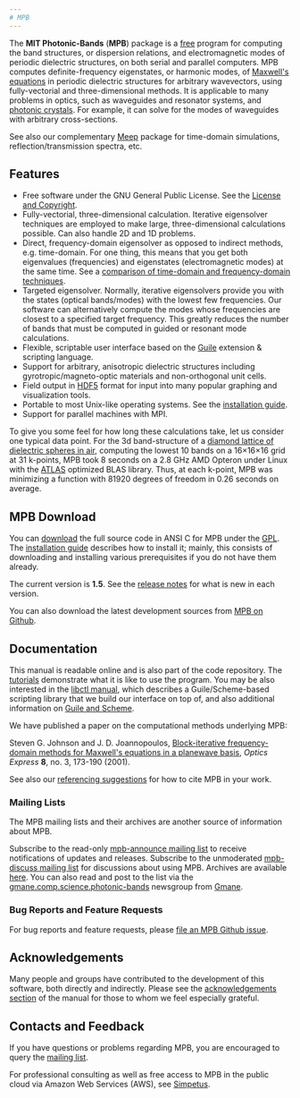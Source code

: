 ```yaml
---
# MPB
---
```


The **MIT Photonic-Bands** (**MPB**) package is a [free](http://www.gnu.org/philosophy/free-sw.en.html) program for computing the band structures, or dispersion relations, and electromagnetic modes of periodic dielectric structures, on both serial and parallel computers. MPB computes definite-frequency eigenstates, or harmonic modes, of [Maxwell's equations](https://en.wikipedia.org/wiki/Maxwell%27s_equations) in periodic dielectric structures for arbitrary wavevectors, using fully-vectorial and three-dimensional methods. It is applicable to many problems in optics, such as waveguides and resonator systems, and [photonic crystals](http://ab-initio.mit.edu/book). For example, it can solve for the modes of waveguides with arbitrary cross-sections.

See also our complementary [Meep](http://meep.readthedocs.io/en/latest/Meep/) package for time-domain simulations, reflection/transmission spectra, etc.

Features
--------

-   Free software under the GNU General Public License. See the [License and Copyright](License_and_Copyright.md).
-   Fully-vectorial, three-dimensional calculation. Iterative eigensolver techniques are employed to make large, three-dimensional calculations possible. Can also handle 2D and 1D problems.
-   Direct, frequency-domain eigensolver as opposed to indirect methods, e.g. time-domain. For one thing, this means that you get both eigenvalues (frequencies) and eigenstates (electromagnetic modes) at the same time. See a [comparison of time-domain and frequency-domain techniques](Introduction.md#frequency-domain-vs-time-domain).
-   Targeted eigensolver. Normally, iterative eigensolvers provide you with the states (optical bands/modes) with the lowest few frequencies. Our software can alternatively compute the modes whose frequencies are closest to a specified target frequency. This greatly reduces the number of bands that must be computed in guided or resonant mode calculations.
-   Flexible, scriptable user interface based on the [Guile](http://www.gnu.org/software/guile/) extension & scripting language.
-   Support for arbitrary, anisotropic dielectric structures including gyrotropic/magneto-optic materials and non-orthogonal unit cells.
-   Field output in [HDF5](https://support.hdfgroup.org/HDF5/) format for input into many popular graphing and visualization tools.
-   Portable to most Unix-like operating systems. See the [installation guide](Installation.md).
-   Support for parallel machines with MPI.

To give you some feel for how long these calculations take, let us consider one typical data point. For the 3d band-structure of a [diamond lattice of dielectric spheres in air](Data_Analysis_Tutorial.md#diamond-lattice-of-spheres), computing the lowest 10 bands on a 16×16×16 grid at 31 k-points, MPB took 8 seconds on a 2.8 GHz AMD Opteron under Linux with the [ATLAS](http://www.netlib.org/atlas/) optimized BLAS library. Thus, at each k-point, MPB was minimizing a function with 81920 degrees of freedom in 0.26 seconds on average.

MPB Download
------------

You can [download](Download.md) the full source code in ANSI C for MPB under the [GPL](License_and_Copyright.md). The [installation guide](Installation.md) describes how to install it; mainly, this consists of downloading and installing various prerequisites if you do not have them already.

The current version is **1.5**. See the [release notes](Release_Notes.md) for what is new in each version.

You can also download the latest development sources from [MPB on Github](https://github.com/stevengj/mpb).

Documentation
-------------

This manual is readable online and is also part of the code repository. The [tutorials](Scheme_Tutorial.md) demonstrate what it is like to use the program. You may be also interested in the [libctl manual](http://ab-initio.mit.edu/libctl), which describes a Guile/Scheme-based scripting library that we build our interface on top of, and also additional information on [Guile and Scheme](Guile_and_Scheme_Information.md).

We have published a paper on the computational methods underlying MPB:

Steven G. Johnson and J. D. Joannopoulos, [Block-iterative frequency-domain methods for Maxwell's equations in a planewave basis](http://www.opticsinfobase.org/abstract.cfm?URI=oe-8-3-173), *Optics Express* **8**, no. 3, 173-190 (2001).

See also our [referencing suggestions](/Citing_MPB "wikilink") for how to cite MPB in your work.

### Mailing Lists

The MPB mailing lists and their archives are another source of information about MPB.

Subscribe to the read-only [mpb-announce mailing list](http://ab-initio.mit.edu/cgi-bin/mailman/listinfo/mpb-announce) to receive notifications of updates and releases. Subscribe to the unmoderated [mpb-discuss mailing list](http://ab-initio.mit.edu/cgi-bin/mailman/listinfo/mpb-discuss) for discussions about using MPB. Archives are available [here](http://www.mail-archive.com/mpb-discuss@ab-initio.mit.edu/). You can also read and post to the list via the [gmane.comp.science.photonic-bands](news://news.gmane.org/gmane.comp.science.photonic-bands) newsgroup from [Gmane](http://www.gmane.org/).

### Bug Reports and Feature Requests

For bug reports and feature requests, please [file an MPB Github issue](https://github.com/stevengj/mpb/issues).

Acknowledgements
----------------

Many people and groups have contributed to the development of this software, both directly and indirectly. Please see the [acknowledgements section](/MPB_Acknowledgements "wikilink") of the manual for those to whom we feel especially grateful.

Contacts and Feedback
---------------------

If you have questions or problems regarding MPB, you are encouraged to query the [mailing list](https://www.mail-archive.com/mpb-discuss@ab-initio.mit.edu/).

For professional consulting as well as free access to MPB in the public cloud via Amazon Web Services (AWS), see [Simpetus](http://www.simpetuscloud.com).